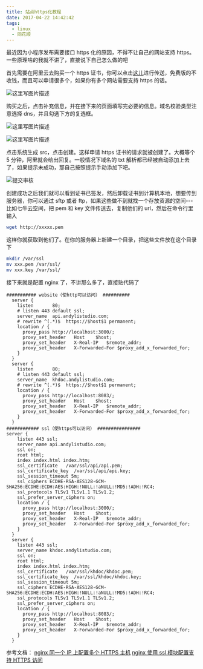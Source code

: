 ```yaml
---
title: 站点https化教程
date: 2017-04-22 14:42:42
tags:
  - linux
  - 同花顺
---
```


最近因为小程序发布需要接口 https 化的原因，不得不让自己的网站支持 https。一些原理啥的我就不讲了，直接说下自己怎么做的吧

首先需要在阿里云去购买一个 https 证书，你可以点击[这儿](https://www.aliyun.com/product/cas?spm=5176.8142029.388261.134.M9IiRM)进行传送，免费版的不收钱，而且可以申请很多个，如果你有多个网站需要支持 https 的话。

![这里写图片描述](http://img.blog.csdn.net/20170422141707346)

购买之后，点击补充信息，并在接下来的页面填写完必要的信息。域名校验类型注意选择 dns，并且勾选下方的复选框。

![这里写图片描述](http://img.blog.csdn.net/20170422143104063)

![这里写图片描述](http://img.blog.csdn.net/20170422142809575)

点击系统生成 src，点击创建。这样申请 https 证书的请求就被创建了。大概等个 5 分钟，阿里就会给出回复。一般情况下域名的 txt 解析都已经被自动添加上去了，如果提示未成功，那自己按照提示手动添加下吧。

![提交审核](http://upload.chinaz.com/2017/0105/201701051009248388.jpeg)

创建成功之后我们就可以看到证书已签发，然后卸载证书到计算机本地，想要传到服务器，你可以通过 sftp 或者 ftp，如果这些做不到就找一个存放资源的空间---比如七牛云空间，把 pem 和 key 文件传送去，复制他们的 url，然后在命令行里输入

```bash
wget http://xxxxx.pem
```

这样你就获取到他们了。在你的服务器上新建一个目录，把这些文件放在这个目录下

```bash
mkdir /var/ssl
mv xxx.pem /var/ssl/
mv xxx.key /var/ssl/
```

接下来就是配置 nginx 了，不讲那么多了，直接贴代码了

```nginx
########### website（使http可以访问） ##########
  server {
    listen       80;
    # listen 443 default ssl;
    server_name  api.andylistudio.com;
    # rewrite ^(.*)$  https://$host$1 permanent;
    location / {
      proxy_pass http://localhost:3000/;
      proxy_set_header   Host    $host;
      proxy_set_header   X-Real-IP   $remote_addr;
      proxy_set_header   X-Forwarded-For $proxy_add_x_forwarded_for;
    }
  }
  server {
    listen       80;
    # listen 443 default ssl;
    server_name  khdoc.andylistudio.com;
    # rewrite ^(.*)$  https://$host$1 permanent;
    location / {
      proxy_pass http://localhost:8083/;
      proxy_set_header   Host    $host;
      proxy_set_header   X-Real-IP   $remote_addr;
      proxy_set_header   X-Forwarded-For $proxy_add_x_forwarded_for;
    }
  }
############ ssl（使https可以访问） ################
server {
    listen 443 ssl;
    server_name api.andylistudio.com;
    ssl on;
    root html;
    index index.html index.htm;
    ssl_certificate   /var/ssl/api/api.pem;
    ssl_certificate_key  /var/ssl/api/api.key;
    ssl_session_timeout 5m;
    ssl_ciphers ECDHE-RSA-AES128-GCM-SHA256:ECDHE:ECDH:AES:HIGH:!NULL:!aNULL:!MD5:!ADH:!RC4;
    ssl_protocols TLSv1 TLSv1.1 TLSv1.2;
    ssl_prefer_server_ciphers on;
    location / {
      proxy_pass http://localhost:3000/;
      proxy_set_header   Host    $host;
      proxy_set_header   X-Real-IP   $remote_addr;
      proxy_set_header   X-Forwarded-For $proxy_add_x_forwarded_for;
    }
  }
  server {
    listen 443 ssl;
    server_name khdoc.andylistudio.com;
    ssl on;
    root html;
	index index.html index.htm;
    ssl_certificate   /var/ssl/khdoc/khdoc.pem;
    ssl_certificate_key  /var/ssl/khdoc/khdoc.key;
    ssl_session_timeout 5m;
    ssl_ciphers ECDHE-RSA-AES128-GCM-SHA256:ECDHE:ECDH:AES:HIGH:!NULL:!aNULL:!MD5:!ADH:!RC4;
    ssl_protocols TLSv1 TLSv1.1 TLSv1.2;
    ssl_prefer_server_ciphers on;
    location / {
      proxy_pass http://localhost:8083/;
      proxy_set_header   Host    $host;
      proxy_set_header   X-Real-IP   $remote_addr;
      proxy_set_header   X-Forwarded-For $proxy_add_x_forwarded_for;
    }
  }
```

参考文档：
[nginx 同一个 IP 上配置多个 HTTPS 主机](http://www.ttlsa.com/web/multiple-https-host-nginx-with-a-ip-configuration/)
[nginx 使用 ssl 模块配置支持 HTTPS 访问](http://www.cnblogs.com/saneri/p/5391821.html)
